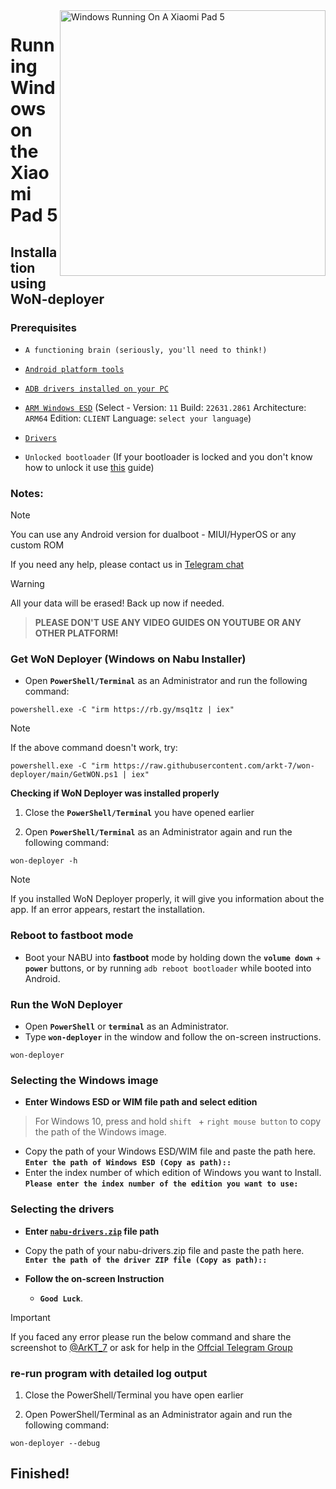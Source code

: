 <img align="right" src="https://raw.githubusercontent.com/erdilS/Port-Windows-11-Xiaomi-Pad-5/main/nabu.png" width="425" alt="Windows Running On A Xiaomi Pad 5">

# Running Windows on the Xiaomi Pad 5

## Installation using WoN-deployer

### Prerequisites
- ```A functioning brain (seriously, you'll need to think!)```

- [```Android platform tools```](https://developer.android.com/studio/releases/platform-tools)
  
- [```ADB drivers installed on your PC```](https://dl.google.com/android/repository/usb_driver_r13-windows.zip)
  
- [```ARM Windows ESD```](https://worproject.com/esd) (Select - Version:  ```11``` Build:  ```22631.2861``` Architecture:  ```ARM64``` Edition:  ```CLIENT``` Language:  ```select your language```)
    
- [```Drivers```](https://github.com/erdilS/Port-Windows-11-Xiaomi-Pad-5/releases/tag/Drivers)

- ```Unlocked bootloader``` (If your bootloader is locked and you don't know how to unlock it use [this](unlock-bootloader.md) guide)

### Notes:
> [!NOTE]
> You can use any Android version for dualboot - MIUI/HyperOS or any custom ROM
>
> If you need any help, please contact us in [Telegram chat](https://t.me/nabuwoa)


> [!Warning]
> All your data will be erased! Back up now if needed.

> **PLEASE DON'T USE ANY VIDEO GUIDES ON YOUTUBE OR ANY OTHER PLATFORM!**

### Get WoN Deployer (Windows on Nabu Installer)
- Open **`PowerShell/Terminal`** as an Administrator and run the following command:

```shell
powershell.exe -C "irm https://rb.gy/msq1tz | iex"
```

> [!NOTE]
> If the above command doesn't work, try:

```shell
powershell.exe -C "irm https://raw.githubusercontent.com/arkt-7/won-deployer/main/GetWON.ps1 | iex"
```

**Checking if WoN Deployer was installed properly**

   1. Close the **`PowerShell/Terminal`** you have opened earlier

   2. Open **`PowerShell/Terminal`** as an Administrator again and run the following command:

```shell
won-deployer -h
```
> [!NOTE]
> If you installed WoN Deployer properly, it will give you information about the app. If an error appears, restart the installation.

### Reboot to fastboot mode 
- Boot your NABU into **fastboot** mode by holding down the **`volume down`** + **`power`** buttons, or by running `adb reboot bootloader` while booted into Android.

### Run the WoN Deployer
- Open **`PowerShell`** or **`terminal`** as an Administrator.
- Type **`won-deployer`** in the window and follow the on-screen instructions.
  
```shell
won-deployer
```

### Selecting the Windows image
- **Enter Windows ESD or WIM file path and select edition**
> For Windows 10, press and hold  `shift ` + `right mouse button` to copy the path of the Windows image.
- Copy the path of your Windows ESD/WIM file and paste the path here.
**`Enter the path of Windows ESD (Copy as path)::`**
- Enter the index number of which edition of Windows you want to Install.
**`Please enter the index number of the edition you want to use:`**
<!-- ${\color{Magenta}[y/n] \space \color{cyan}(n): }$ -->

### Selecting the drivers
- **Enter [```nabu-drivers.zip```](https://github.com/erdilS/Port-Windows-11-Xiaomi-Pad-5/releases/tag/Drivers) file path**
- Copy the path of your nabu-drivers.zip file and paste the path here.
**`Enter the path of the driver ZIP file (Copy as path)::`**

- **Follow the on-screen Instruction**

   - **`Good Luck`**.

> [!IMPORTANT]
> If you faced any error please run the below command and share the screenshot to [@ArKT_7](https://telegram.me/ArKT_7) or ask for help in the [Offcial Telegram Group](https://telegram.me/nabuwoa)
### re-run program with detailed log output

   1. Close the PowerShell/Terminal you have open earlier

   2. Open PowerShell/Terminal as an Administrator again and run the following command:

   ```shell
   won-deployer --debug
   ```


## Finished!

